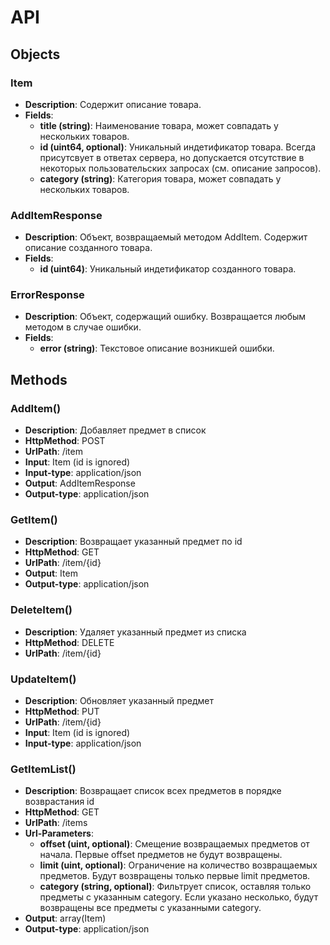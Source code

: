 # API
## Objects
### Item
* **Description**: Содержит описание товара.
* **Fields**:
  * **title (string)**: Наименование товара, может совпадать у нескольких товаров.
  * **id (uint64, optional)**: Уникальный индетификатор товара. Всегда присутсвует в ответах сервера, но допускается отсутствие в некоторых пользовательских запросах (см. описание запросов).
  * **category (string)**: Категория товара, может совпадать у нескольких товаров.

### AddItemResponse
* **Description**: Объект, возвращаемый методом AddItem. Содержит описание созданного товара.
* **Fields**:
  * **id (uint64)**: Уникальный индетификатор созданного товара.

### ErrorResponse
* **Description**: Объект, содержащий ошибку. Возвращается любым методом в случае ошибки.
* **Fields**:
  * **error (string)**: Текстовое описание возникшей ошибки.

## Methods
### AddItem()
* **Description**: Добавляет предмет в список
* **HttpMethod**: POST
* **UrlPath**: /item
* **Input**: Item (id is ignored)
* **Input-type**: application/json
* **Output**: AddItemResponse
* **Output-type**: application/json

### GetItem()
* **Description**: Возвращает указанный предмет по id
* **HttpMethod**: GET
* **UrlPath**: /item/{id}
* **Output**: Item
* **Output-type**: application/json

### DeleteItem()
* **Description**: Удаляет указанный предмет из списка
* **HttpMethod**: DELETE
* **UrlPath**: /item/{id}

### UpdateItem()
* **Description**: Обновляет указанный предмет
* **HttpMethod**: PUT
* **UrlPath**: /item/{id}
* **Input**: Item (id is ignored)
* **Input-type**: application/json

### GetItemList()
* **Description**: Возвращает список всех предметов в порядке возврастания id
* **HttpMethod**: GET
* **UrlPath**: /items
* **Url-Parameters**:
  * **offset (uint, optional)**: Смещение возвращаемых предметов от начала. Первые offset предметов не будут возвращены.
  * **limit (uint, optional)**: Ограничение на количество возвращаемых предметов. Будут возвращены только первые limit предметов.
  * **category (string, optional)**: Фильтрует список, оставляя только предметы с указанным category. Если указано несколько, будут возвращены все предметы с указанными category.
* **Output**: array(Item)
* **Output-type**: application/json